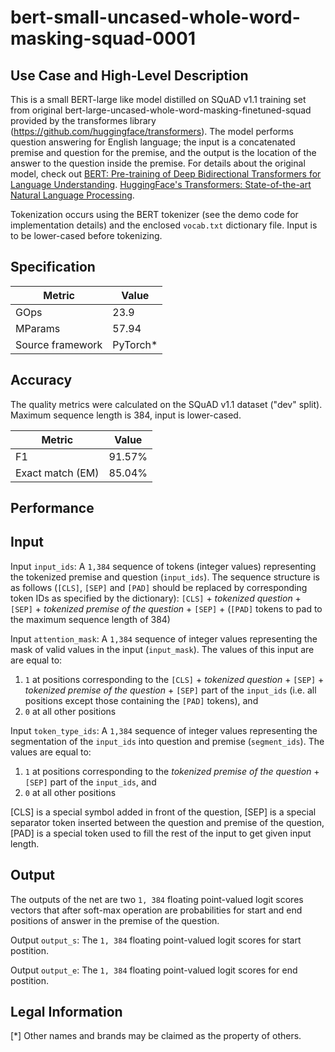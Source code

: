 # bert-small-uncased-whole-word-masking-squad-0001

## Use Case and High-Level Description

This is a small BERT-large like model distilled on SQuAD v1.1 training set from original
bert-large-uncased-whole-word-masking-finetuned-squad provided by the transformes library (https://github.com/huggingface/transformers).
The model performs question answering for English language;
the input is a concatenated premise and question for the premise,
and the output is the location of the answer to the question inside the premise.
For details about the original model, check out
[BERT: Pre-training of Deep Bidirectional Transformers for Language Understanding](https://arxiv.org/abs/1810.04805).
[HuggingFace's Transformers: State-of-the-art Natural Language Processing](https://arxiv.org/abs/1910.03771).

Tokenization occurs using the BERT tokenizer (see the demo code for implementation details) and the enclosed `vocab.txt` dictionary file. Input is to be lower-cased before tokenizing.

## Specification

| Metric            | Value                 |
|-------------------|-----------------------|
| GOps              | 23.9                  |
| MParams           | 57.94                 |
| Source framework  | PyTorch\*             |

## Accuracy

The quality metrics were calculated on the SQuAD v1.1 dataset ("dev" split). Maximum sequence length is 384, input is lower-cased.

| Metric                    | Value         |
|---------------------------|---------------|
| F1                        |        91.57% |
| Exact match (EM)          |        85.04% |

## Performance

## Input

Input `input_ids`: A `1,384` sequence of tokens (integer values) representing the tokenized premise and question (`input_ids`). The sequence structure is as follows (`[CLS]`, `[SEP]` and `[PAD]` should be replaced by corresponding token IDs as specified by the dictionary):
`[CLS]` + *tokenized question* + `[SEP]` + *tokenized premise of the question* + `[SEP]` + (`[PAD]` tokens to pad to the maximum sequence length of 384)

Input `attention_mask`: A `1,384` sequence of integer values representing the mask of valid values in the input (`input_mask`). The values of this input are are equal to:
1) `1` at positions corresponding to the `[CLS]` + *tokenized question* + `[SEP]` + *tokenized premise of the question* + `[SEP]` part of the `input_ids`  (i.e. all positions except those containing the `[PAD]` tokens), and
2) `0` at all other positions

Input `token_type_ids`: A `1,384` sequence of integer values representing the segmentation of the `input_ids` into question and premise (`segment_ids`). The values are equal to:
1) `1` at positions corresponding to the *tokenized premise of the question* + `[SEP]` part of the `input_ids`, and
2) `0` at all other positions

[CLS] is a special symbol added in front of the question, [SEP] is a special separator token inserted between the question and premise of the question, [PAD] is a special token used to fill the rest of the input to get given input length.

## Output

The outputs of the net are two `1, 384` floating point-valued logit scores vectors that after soft-max operation are probabilities for start and end positions of answer in the premise of the question.

Output `output_s`: The `1, 384` floating point-valued logit scores for start postition.

Output `output_e`: The `1, 384` floating point-valued logit scores for end postition.

## Legal Information
[*] Other names and brands may be claimed as the property of others.

